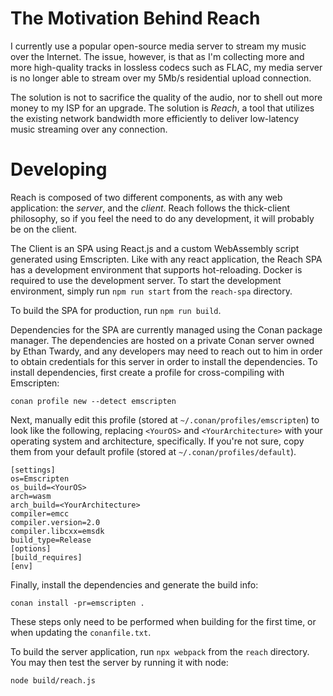 # The Motivation Behind Reach

I currently use a popular open-source media server to stream my music over the
Internet. The issue, however, is that as I'm collecting more and more
high-quality tracks in lossless codecs such as FLAC, my media server is no
longer able to stream over my 5Mb/s residential upload connection.

The solution is not to sacrifice the quality of the audio, nor to shell out
more money to my ISP for an upgrade. The solution is _Reach_, a tool that
utilizes the existing network bandwidth more efficiently to deliver low-latency
music streaming over any connection.

# Developing

Reach is composed of two different components, as with any web application:
the _server_, and the _client_. Reach follows the thick-client philosophy, so
if you feel the need to do any development, it will probably be on the client.

The Client is an SPA using React.js and a custom WebAssembly script generated
using Emscripten. Like with any react application, the Reach SPA has a
development environment that supports hot-reloading. Docker is required to use
the development server. To start the development environment, simply run
`npm run start` from the `reach-spa` directory.

To build the SPA for production, run `npm run build`.

Dependencies for the SPA are currently managed using the Conan package manager.
The dependencies are hosted on a private Conan server owned by Ethan Twardy,
and any developers may need to reach out to him in order to obtain credentials
for this server in order to install the dependencies. To install dependencies,
first create a profile for cross-compiling with Emscripten:

```
conan profile new --detect emscripten
```

Next, manually edit this profile (stored at `~/.conan/profiles/emscripten`) to
look like the following, replacing `<YourOS>` and `<YourArchitecture>` with
your operating system and architecture, specifically. If you're not sure, copy
them from your default profile (stored at `~/.conan/profiles/default`).

```
[settings]
os=Emscripten
os_build=<YourOS>
arch=wasm
arch_build=<YourArchitecture>
compiler=emcc
compiler.version=2.0
compiler.libcxx=emsdk
build_type=Release
[options]
[build_requires]
[env]
```

Finally, install the dependencies and generate the build info:

```
conan install -pr=emscripten .
```

These steps only need to be performed when building for the first time, or when
updating the `conanfile.txt`.

To build the server application, run `npx webpack` from the `reach` directory.
You may then test the server by running it with node:

```
node build/reach.js
```
